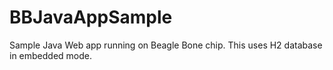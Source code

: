 BBJavaAppSample
===============

Sample Java Web app running on Beagle Bone chip. This uses H2 database in embedded mode.
